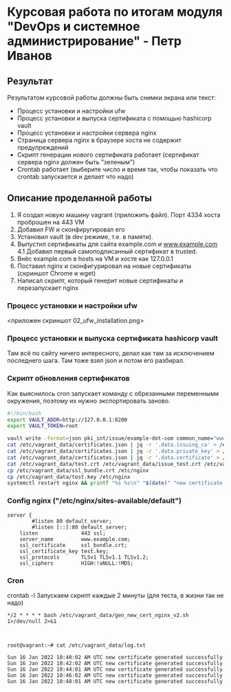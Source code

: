 <h1>Курсовая работа по итогам модуля "DevOps и системное администрирование" - Петр Иванов</h1>


## Результат

Результатом курсовой работы должны быть снимки экрана или текст:

- Процесс установки и настройки ufw
- Процесс установки и выпуска сертификата с помощью hashicorp vault
- Процесс установки и настройки сервера nginx
- Страница сервера nginx в браузере хоста не содержит предупреждений 
- Скрипт генерации нового сертификата работает (сертификат сервера nginx должен быть "зеленым")
- Crontab работает (выберите число и время так, чтобы показать что crontab запускается и делает что надо)

## Описание проделанной работы

1. Я создал новую машину vagrant (приложить файл). Порт 4334 хоста проброшен на 443 VM
2. Добавил FW и сконфиругировал его
3. Установил vault (в dev режиме, т.е. в памяти).
4. Выпустил сертификаты для сайта example.com и www.example.com 
	4.1 Добавил первый самоподписанный сертификат в trusted. 
5. Внёс example.com в hosts на VM и хосте как 127.0.0.1
6. Поставил nginx и сконфигурировал на новые сертификаты (скриншот Chrome и wget)
7. Написал скрипт, который генерит новые сертификаты и перезапускает nginx

 
### Процесс установки и настройки ufw
<приложен скриншот 02_ufw_installation.png>

### Процесс установки и выпуска сертификата hashicorp vault
Там всё по сайту ничего интересного, делал как там за исключением последнего шага. Там тоже взял json и потом его разбирал. 

### Скрипт обновления сертификатов
Как выяснилось cron запускает команду с обрезанными переменными окружения, поэтому их нужно экспортировать заново. 

~~~bash
#!/bin/bash
export VAULT_ADDR=http://127.0.0.1:8200
export VAULT_TOKEN=root

vault write -format=json pki_int/issue/example-dot-com common_name="www.example.com" ttl="24h" > /etc/vagrant_data/certificates.json
cat /etc/vagrant_data/certificates.json | jq -r '.data.issuing_ca' > /etc/vagrant_data/issue_test.crt
cat /etc/vagrant_data/certificates.json | jq -r '.data.private_key' > /etc/vagrant_data/test.key
cat /etc/vagrant_data/certificates.json | jq -r '.data.certificate' > /etc/vagrant_data/test.crt
cat /etc/vagrant_data/test.crt /etc/vagrant_data/issue_test.crt /etc/vagrant_data/CA_cert_v2.crt > /etc/vagrant_data/ssl_bundle.crt
cp /etc/vagrant_data/ssl_bundle.crt /etc/nginx
cp /etc/vagrant_data/test.key /etc/nginx
systemctl restart nginx && printf "%s %s\n" "$(date)" "new certificate generated successfully" >> /etc/vagrant_data/log.txt  || printf "%s %s\n" "$(date)" "new certificate generation FAILED"  >> /etc/vagrant_data/log.txt

~~~

### Config nginx ("/etc/nginx/sites-available/default")

~~~
server {
        #listen 80 default_server;
        #listen [::]:80 default_server;
    listen              443 ssl;
    server_name         www.example.com;
    ssl_certificate     ssl_bundle.crt;
    ssl_certificate_key test.key;
    ssl_protocols       TLSv1 TLSv1.1 TLSv1.2;
    ssl_ciphers         HIGH:!aNULL:!MD5;

~~~

### Cron 

crontab -l 
	Запускаем скрипт каждые 2 минуты (для теста, в жизни так не надо)
	
	*/2 * * * * bash /etc/vagrant_data/gen_new_cert_nginx_v2.sh 1>/dev/null 2>&1

  
  
	root@vagrant:~# cat /etc/vagrant_data/log.txt

	Sun 16 Jan 2022 10:40:02 AM UTC new certificate generated successfully
	Sun 16 Jan 2022 10:42:02 AM UTC new certificate generated successfully
	Sun 16 Jan 2022 10:44:01 AM UTC new certificate generated successfully
	Sun 16 Jan 2022 10:46:02 AM UTC new certificate generated successfully
	Sun 16 Jan 2022 10:48:01 AM UTC new certificate generated successfully